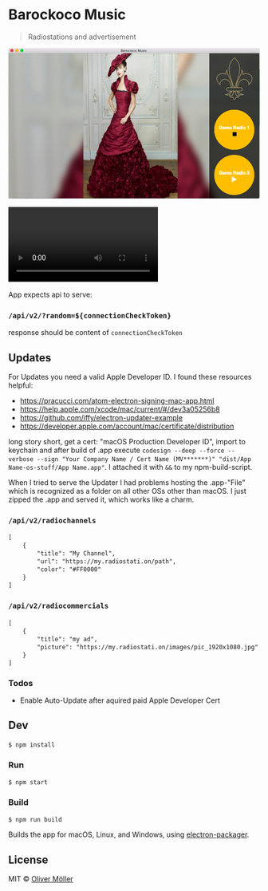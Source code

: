 # Barockoco Music

> Radiostations and advertisement

![Sample](./sample-image.png)

![Showcase](./Kapture.mp4)

App expects api to serve:

### `/api/v2/?random=${connectionCheckToken}`
response should be content of `connectionCheckToken`

## Updates
For Updates you need a valid Apple Developer ID. I found these resources helpful:
- https://pracucci.com/atom-electron-signing-mac-app.html
- https://help.apple.com/xcode/mac/current/#/dev3a05256b8
- https://github.com/iffy/electron-updater-example
- https://developer.apple.com/account/mac/certificate/distribution 

long story short, get a cert: "macOS Production Developer ID", import to keychain and after build of .app execute `codesign --deep --force --verbose --sign "Your Company Name / Cert Name (MV*******)" "dist/App Name-os-stuff/App Name.app"`.
I attached it with `&&` to my npm-build-script.

When I tried to serve the Updater I had problems hosting the .app-"File" which is recognized as a folder on all other OSs other than macOS. I just zipped the .app and served it, which works like a charm.
 
### `/api/v2/radiochannels`

```
[
	{
		"title": "My Channel",
		"url": "https://my.radiostati.on/path",
		"color": "#FF0000"
	}
]
```

### `/api/v2/radiocommercials`

```
[
	{
		"title": "my ad",
		"picture": "https://my.radiostati.on/images/pic_1920x1080.jpg"
	}
]
```

### Todos
- Enable Auto-Update after aquired paid Apple Developer Cert

## Dev

```
$ npm install
```

### Run

```
$ npm start
```

### Build

```
$ npm run build
```

Builds the app for macOS, Linux, and Windows, using [electron-packager](https://github.com/electron-userland/electron-packager).


## License

MIT © [Oliver Möller](https://github.com/phenyll)
